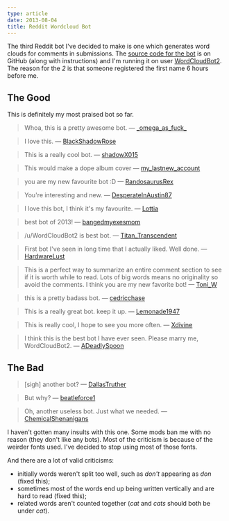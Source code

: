 ```yaml
---
type: article
date: 2013-08-04
title: Reddit Wordcloud Bot
---
```


The third Reddit bot I've decided to make is one which generates word clouds for
comments in submissions. The [source code for the
bot](https://github.com/paul-nechifor/reddit-cloud) is on GitHub (along with
instructions) and I'm running it on user
[WordCloudBot2](http://www.reddit.com/user/WordCloudBot2). The reason for the
_2_ is that someone registered the first name 6 hours before me.

## The Good

This is definitely my most praised bot so far.

> Whoa, this is a pretty awesome bot. &mdash;
[\_omega\_as\_fuck\_](http://www.reddit.com/r/pics/comments/1j8ww5/infinity_pools_mess_with_my_head/cbchae0?context=3)

<!-- -->

> I love this. &mdash;
[BlackShadowRose](http://www.reddit.com/r/AdviceAnimals/comments/1j8q22/ive_been_working_in_retail_for_3_weeks_now_and/cbcgw5u?context=3)

<!-- -->

> This is a really cool bot. &mdash;
> [shadowX015](http://www.reddit.com/r/aww/comments/1j8pf3/i_fits_i_sits_the_dish_is_there_specifically_for/cbcgvsl?context=3)

<!-- -->

> This would make a dope album cover &mdash;
[my_lastnew_account](http://www.reddit.com/r/AdviceAnimals/comments/1j931q/to_the_guy_who_got_shot_while_being_robbed/cbcgpu9?context=3)

<!-- -->

> you are my new favourite bot :D &mdash;
> [RandosaurusRex](http://www.reddit.com/r/aww/comments/1j8t7x/all_the_baristas_at_my_starbucks_want_a_break/cbcgpny?context=3)

<!-- -->

> You're interesting and new. &mdash;
> [DesperateInAustin87](http://www.reddit.com/r/reactiongifs/comments/1j8s0r/how_i_deal_with_breakups/cbcfv0i?context=3)

<!-- -->

> I love this bot, I think it's my favourite. &mdash;
> [Lottia](http://www.reddit.com/r/skyrim/comments/1j7uhg/still_gives_me_a_laugh/cbcd009?context=3)

<!-- -->

> best bot of 2013! &mdash;
> [bangedmyexesmom](http://www.reddit.com/r/AdviceAnimals/comments/1j9rrq/poetry/cbcrwbm?context=3)

<!-- -->

> /u/WordCloudBot2 is best bot. &mdash;
> [Titan_Transcendent](http://www.reddit.com/r/circlejerk/comments/1j8k2h/cops_fundies_and_hitler_mods_are_causing_euphoria/cbcrpzp?context=3)

<!-- -->

> First bot I've seen in long time that I actually liked. Well done. &mdash;
> [HardwareLust](http://www.reddit.com/r/cats/comments/1jbm6v/whenever_i_have_cereal/cbdcprh?context=3)

<!-- -->

> This is a perfect way to summarize an entire comment section to see if it is
> worth while to read. Lots of big words means no originality so avoid the
> comments. I think you are my new favorite bot! &mdash;
> [Toni_W](http://www.reddit.com/r/wheredidthesodago/comments/1jatbt/i_really_should_buy_some_toilet_paper/cbdar4l?context=3)

<!-- -->

> this is a pretty badass bot. &mdash;
> [cedricchase](http://www.reddit.com/r/woahdude/comments/1jaedm/smoke_rings_gif/cbda33u?context=3)

<!-- -->

> This is a really great bot. keep it up. &mdash;
> [Lemonade1947](http://www.reddit.com/r/4chan/comments/1jbnhe/anons_limewire_experience/cbd8vti?context=3)

<!-- -->

> This is really cool, I hope to see you more often. &mdash;
> [Xdivine](http://www.reddit.com/r/news/comments/1jaxhr/fake_cops_robbing_detroit_citizens_at_gunpoint/cbd0u9t?context=3)

<!-- -->

> I think this is the best bot I have ever seen. Please marry me, WordCloudBot2.
> &mdash;
> [ADeadlySpoon](http://www.reddit.com/r/WTF/comments/1jado3/reading_a_pregnancy_book_for_new_dads_it/cbczrd9?context=3)

## The Bad

> \[sigh\] another bot? &mdash;
> [DallasTruther](http://www.reddit.com/r/conspiracy/comments/1jaf8h/exposure_bad/cbd6vwj?context=3)

<!-- -->

> But why? &mdash;
> [beatleforce1](http://www.reddit.com/r/teenagers/comments/1jakrg/how_to_respond_the_next_time_someone_asks_you_for/cbd5un3?context=3)

<!-- -->

> Oh, another useless bot. Just what we needed. &mdash;
> [ChemicalShenanigans](http://www.reddit.com/r/4chan/comments/1ja7oh/be_conquistador/cbdn9a7?context=3)

I haven't gotten many insults with this one. Some mods ban me with no reason
(they don't like any bots). Most of the criticism is because of the weirder
fonts used. I've decided to stop using most of those fonts.

And there are a lot of valid criticisms:

* initially words weren't split too well, such as _don't_ appearing as _don_
(fixed this);
* sometimes most of the words end up being written vertically and are hard to
read (fixed this);
* related words aren't counted together (_cat_ and _cats_ should both be under
_cat_).

